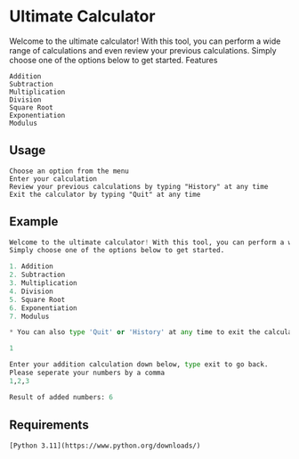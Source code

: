 # Ultimate Calculator

Welcome to the ultimate calculator! With this tool, you can perform a wide range of calculations and even review your previous calculations. Simply choose one of the options below to get started.
Features

    Addition
    Subtraction
    Multiplication
    Division
    Square Root
    Exponentiation
    Modulus

## Usage

    Choose an option from the menu
    Enter your calculation
    Review your previous calculations by typing "History" at any time
    Exit the calculator by typing "Quit" at any time

## Example

```py
Welcome to the ultimate calculator! With this tool, you can perform a wide range of calculations and even review your previous calculations. 
Simply choose one of the options below to get started.

1. Addition
2. Subtraction
3. Multiplication
4. Division
5. Square Root
6. Exponentiation
7. Modulus

* You can also type 'Quit' or 'History' at any time to exit the calculator or review your previous calculations, respectively.

1

Enter your addition calculation down below, type exit to go back.
Please seperate your numbers by a comma
1,2,3

Result of added numbers: 6
```

## Requirements

    [Python 3.11](https://www.python.org/downloads/)
